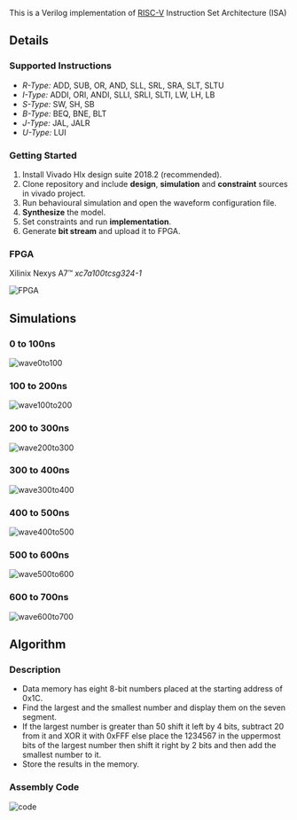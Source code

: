 This is a Verilog implementation of [RISC-V](https://riscv.org/) Instruction Set Architecture (ISA) 

## Details
### Supported Instructions
- *R-Type:* ADD, SUB, OR, AND, SLL, SRL, SRA, SLT, SLTU
- *I-Type:* ADDI, ORI, ANDI, SLLI, SRLI, SLTI, LW, LH, LB
- *S-Type:* SW, SH, SB
- *B-Type:* BEQ, BNE, BLT
- *J-Type:* JAL, JALR
- *U-Type:* LUI
  
### Getting Started

1. Install Vivado Hlx design suite 2018.2 (recommended).
2. Clone repository and include **design**, **simulation** and **constraint** sources in vivado project.
3. Run behavioural simulation and open the waveform configuration file.
4. **Synthesize** the model.
5. Set constraints and run **implementation**.
6. Generate **bit stream** and upload it to FPGA.

### FPGA

Xilinix Nexys A7:tm: *xc7a100tcsg324-1*

![FPGA](https://github.com/HamxaCodes/RiscV-Single-Cycle/blob/media/nexys_a7.jpg?raw=true)

## Simulations
### 0 to 100ns
![wave0to100](https://github.com/HamxaCodes/RiscV-Single-Cycle/blob/media/wave1.png?raw=true)

### 100 to 200ns
![wave100to200](https://github.com/HamxaCodes/RiscV-Single-Cycle/blob/media/wave2.png?raw=true)

### 200 to 300ns
![wave200to300](https://github.com/HamxaCodes/RiscV-Single-Cycle/blob/media/wave3.png?raw=true)

### 300 to 400ns
![wave300to400](https://github.com/HamxaCodes/RiscV-Single-Cycle/blob/media/wave4.png?raw=true)

### 400 to 500ns
![wave400to500](https://github.com/HamxaCodes/RiscV-Single-Cycle/blob/media/wave5.png?raw=true)

### 500 to 600ns
![wave500to600](https://github.com/HamxaCodes/RiscV-Single-Cycle/blob/media/wave6.png?raw=true)

### 600 to 700ns
![wave600to700](https://github.com/HamxaCodes/RiscV-Single-Cycle/blob/media/wave7.png?raw=true)

## Algorithm
### Description
- Data memory has eight 8-bit numbers placed at the starting address of 0x1C.
- Find the largest and the smallest number and display them on the seven segment.
- If the largest number is greater than 50 shift it left by 4 bits, subtract 20 from it and XOR it with 0xFFF else place the 1234567 in the uppermost bits of the largest number then shift it right by 2 bits and then add the smallest number to it.
- Store the results in the memory.

### Assembly Code
![code](https://github.com/HamxaCodes/RiscV-Single-Cycle/blob/media/instr.png?raw=true)





